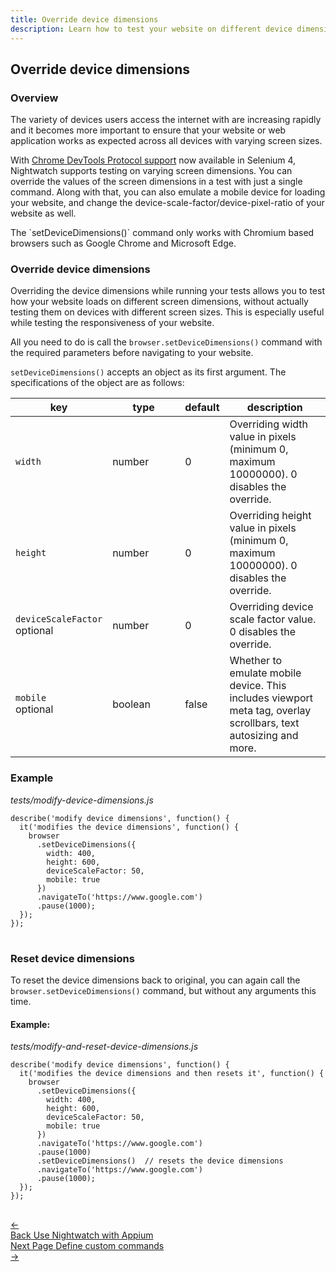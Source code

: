```yaml
---
title: Override device dimensions
description: Learn how to test your website on different device dimensions, while running your tests on the same device.
---
```


<div class="page-header"><h2>Override device dimensions</h2></div>

### Overview

The variety of devices users access the internet with are increasing rapidly and it becomes more important to ensure that your website or web application works as expected across all devices with varying screen sizes.

With [Chrome DevTools Protocol support](https://www.selenium.dev/documentation/webdriver/bidirectional/chrome_devtools/) now available in Selenium 4, Nightwatch supports testing on varying screen dimensions. You can override the values of the screen dimensions in a test with just a single command. Along with that, you can also emulate a mobile device for loading your website, and change the device-scale-factor/device-pixel-ratio of your website as well.

<div class="alert alert-info">
  The `setDeviceDimensions()` command only works with Chromium based browsers such as Google Chrome and Microsoft Edge.
</div>

### Override device dimensions

Overriding the device dimensions while running your tests allows you to test how your website loads on different screen dimensions, without actually testing them on devices with different screen sizes. This is especially useful while testing the responsiveness of your website.

All you need to do is call the `browser.setDeviceDimensions()` command with the required parameters before navigating to your website.

`setDeviceDimensions()` accepts an object as its first argument. The specifications of the object are as follows:

<table class="table table-bordered table-striped">
  <thead>
   <tr>
     <th style="width: 100px;">key</th>
     <th style="width: 100px;">type</th>
     <th style="width: 50px;">default</th>
     <th>description</th>
   </tr>
  </thead>
  <tbody>
    <tr>
      <td><code>width</code></td>
      <td>number</td>
      <td>0</td>
      <td>Overriding width value in pixels (minimum 0, maximum 10000000). 0 disables the override.</td>
    </tr>
    <tr>
      <td><code>height</code></td>
      <td>number</td>
      <td>0</td>
      <td>Overriding height value in pixels (minimum 0, maximum 10000000). 0 disables the override.</td>
    </tr>    
    <tr>
      <td><code>deviceScaleFactor</code><br><span class="optional">optional</span></td>
      <td>number</td>
      <td>0</td>
      <td>Overriding device scale factor value. 0 disables the override.</td>
    </tr>
    <tr>
      <td><code>mobile</code><br><span class="optional">optional</span></td>
      <td>boolean</td>
      <td>false</td>
      <td>Whether to emulate mobile device. This includes viewport meta tag, overlay scrollbars, text autosizing and more.</td>
    </tr>
  </tbody>
</table>

### Example

<div class="sample-test"><i>tests/modify-device-dimensions.js</i>
<pre class="line-numbers language-javascript">
<code class="language-javascript">describe('modify device dimensions', function() {
  it('modifies the device dimensions', function() {
    browser
      .setDeviceDimensions({
        width: 400,
        height: 600,
        deviceScaleFactor: 50,
        mobile: true
      })
      .navigateTo('https://www.google.com')
      .pause(1000);
  });
});
</code>
</pre></div>

### Reset device dimensions

To reset the device dimensions back to original, you can again call the `browser.setDeviceDimensions()` command, but without any arguments this time.

#### Example:

<div class="sample-test"><i>tests/modify-and-reset-device-dimensions.js</i>
<pre class="line-numbers language-javascript">
<code class="language-javascript">describe('modify device dimensions', function() {
  it('modifies the device dimensions and then resets it', function() {
    browser
      .setDeviceDimensions({
        width: 400,
        height: 600,
        deviceScaleFactor: 50,
        mobile: true
      })
      .navigateTo('https://www.google.com')
      .pause(1000)
      .setDeviceDimensions()  // resets the device dimensions
      .navigateTo('https://www.google.com')
      .pause(1000);
  });
});
</code>
</pre></div>

<div class="doc-pagination pt-40">
  <div class="previous">
    <a href="https://nightwatchjs.org/guide/mobile-web-testing/with-appium.html">
      <span>←</span>
        <div class="d-flex flex-column">
          <span class="smallT">Back</span>
          <span class="bigT">Use Nightwatch with Appium</span>
        </div>
    </a>
  </div>
  <div class="next">
    <a href="https://nightwatchjs.org/guide/extending-nightwatch/adding-custom-commands.html">
        <div class="d-flex flex-column">
          <span class="smallT">Next Page</span>
          <span class="bigT">Define custom commands</span>
        </div>
        <span>→</span>
    </a>
  </div>
</div>
